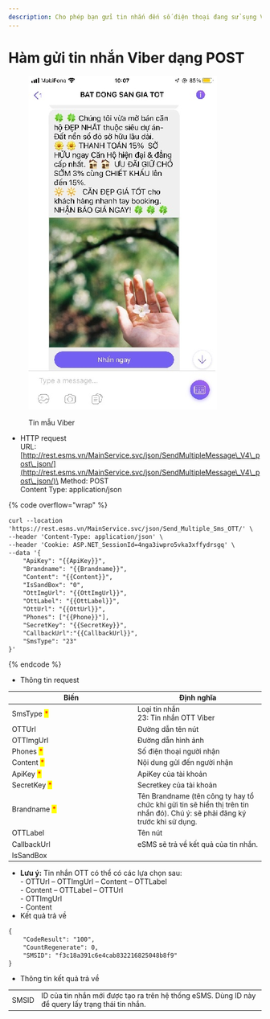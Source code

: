 ```yaml
---
description: Cho phép bạn gửi tin nhắn đến số điện thoại đang sử sụng Viber
---
```


# Hàm gửi tin nhắn Viber dạng POST

<figure><img src="../../.gitbook/assets/z3805790275867_46e18e1f7da57a7b7dff1484f0d4e7c2.jpg" alt=""><figcaption><p>Tin mẫu Viber</p></figcaption></figure>

* HTTP request\
  URL: [http://rest.esms.vn/MainService.svc/json/SendMultipleMessage\_V4\_post\_json/](http://rest.esms.vn/MainService.svc/json/SendMultipleMessage\_V4\_post\_json/)\
  Method: POST\
  Content Type: application/json

{% code overflow="wrap" %}
```
curl --location 'https://rest.esms.vn/MainService.svc/json/Send_Multiple_Sms_OTT/' \
--header 'Content-Type: application/json' \
--header 'Cookie: ASP.NET_SessionId=4nga3iwpro5vka3xffydrsgq' \
--data '{
    "ApiKey": "{{ApiKey}}",
    "Brandname": "{{Brandname}}",
    "Content": "{{Content}}",
    "IsSandBox": "0",
    "OttImgUrl": "{{OttImgUrl}}",
    "OttLabel": "{{OttLabel}}",
    "OttUrl": "{{OttUrl}}",
    "Phones": ["{{Phone}}"],
    "SecretKey": "{{SecretKey}}",
    "CallbackUrl":"{{CallbackUrl}}",
    "SmsType": "23"
}'
```
{% endcode %}

* Thông tin request

<table><thead><tr><th width="236">Biến</th><th>Định nghĩa</th></tr></thead><tbody><tr><td>SmsType <mark style="color:red;">*</mark></td><td>Loại tin nhắn<br>23: Tin nhắn OTT Viber</td></tr><tr><td>OTTUrl</td><td>Đường dẫn tên nút</td></tr><tr><td>OTTImgUrl</td><td>Đường dẫn hình ảnh</td></tr><tr><td>Phones <mark style="color:red;">*</mark></td><td>Số điện thoại người nhận</td></tr><tr><td>Content <mark style="color:red;">*</mark></td><td>Nội dung gửi đến người nhận</td></tr><tr><td>ApiKey <mark style="color:red;">*</mark></td><td>ApiKey của tài khoản</td></tr><tr><td>SecretKey <mark style="color:red;">*</mark></td><td>Secretkey của tài khoản</td></tr><tr><td>Brandname <mark style="color:red;">*</mark></td><td>Tên Brandname (tên công ty hay tổ chức khi gửi tin sẽ hiển thị trên tin nhắn đó). Chú ý: sẽ phải đăng ký trước khi sử dụng.</td></tr><tr><td>OTTLabel</td><td>Tên nút</td></tr><tr><td>CallbackUrl</td><td>eSMS sẽ trả về kết quả của tin nhắn.</td></tr><tr><td>IsSandBox</td><td></td></tr></tbody></table>

* **Lưu ý:** Tin nhắn OTT có thể có các lựa chọn sau:\
  \- OTTUrl – OTTImgUrl – Content – OTTLabel\
  \- Content – OTTLabel – OTTUrl\
  \- OTTImgUrl\
  \- Content
* Kết quả trả về

```
{
    "CodeResult": "100",
    "CountRegenerate": 0,
    "SMSID": "f3c18a391c6e4cab832216825048b8f9"
}
```

* Thông tin kết quả trả về

|       |                                                                                                   |
| ----- | ------------------------------------------------------------------------------------------------- |
| SMSID | ID của tin nhắn mới được tạo ra trên hệ thống eSMS. Dùng ID này để query lấy trạng thái tin nhắn. |
